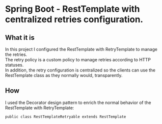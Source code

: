 # Spring Boot - RestTemplate with centralized retries configuration.

## What it is
In this project I configured the RestTemplate with RetryTemplate to manage the retries. \
The retry policy is a custom policy to manage retries according to HTTP statuses. \
In addition, the retry configuration is centralized so the clients can use the RestTemplate class as they normally would,
transparently.

## How
I used the Decorator design pattern to enrich the normal behavior of the RestTemplate with RetryTemplate:

`public class RestTemplateRetryable extends RestTemplate`
